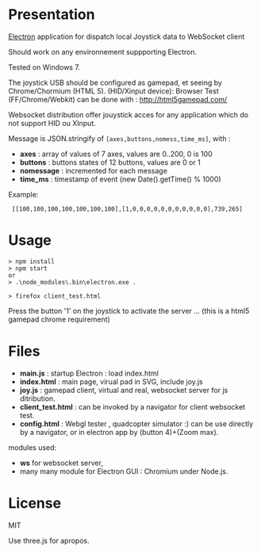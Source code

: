 Presentation
===
[Electron](https://github.com/atom/electron) application  for dispatch local Joystick data to WebSocket client 


Should work on any environnement suppporting Electron.

Tested on Windows 7.

The joystick USB should be configured as gamepad, et  seeing by  Chrome/Chormium (HTML 5).
(HID/Xinput device): Browser Test (FF/Chrome/Webkit) can be done with : http://html5gamepad.com/

Websocket distribution offer jouystick acces for any application which 
do not support HID ou XInput.

Message is JSON.stringify of ```[axes,buttons,nomess,time_ms]```, with :
* **axes** : array of values of 7 axes, values are 0..200, 0 is 100
* **buttons** : buttons states of 12 buttons, values are 0 or 1
* **nomessage** : incremented for each message
* **time_ms** : timestamp of event (new Date().getTime() % 1000)

Example: 
```
 [[100,100,100,100,100,100,100],[1,0,0,0,0,0,0,0,0,0,0,0],739,265]
```

Usage
=== 

```
> npm install
> npm start
or
> .\node_modules\.bin\electron.exe .

> firefox client_test.html
```

Press the button '1' on the  joystick to activate the server ...
(this is a html5 gamepad chrome requirement)

Files
===

* **main.js** : startup Electron : load index.html
* **index.html** : main page, virual pad in SVG, include joy.js
* **joy.js** : gamepad client, virtual and real, websocket server for js ditribution.
* **client_test.html** : can be invoked by a navigator for client websocket test.
* **config.html** : Webgl tester , quadcopter simulator :) can be use directly by a navigator, or in electron app by (button 4)+(Zoom max).

modules used:
*  **ws** for websocket server,
*  many many module for Electron  GUI : Chromium under Node.js.
   
License
====

MIT

Use three.js for apropos.

